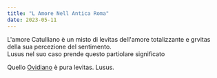 ```yaml
---
title: "L Amore Nell Antica Roma"
date: 2023-05-11
---
```

L'amore Catulliano è un misto di levitas dell'amore totalizzante e grvitas della sua percezione del sentimento.  
Lusus nel suo caso prende questo partiolare significato  
  
Quello [Ovidiano](/notes/ovidio) è pura levitas. Lusus.  
  
